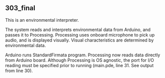 303_final
---

This is an environmental interpreter.

The system reads and interprets environmental data from Arduino, and passes it to Processing. Processing uses onboard microphone to pick up audio, and is displayed visually. Visual characteristics are determined by environmental data.


Arduino runs StandardFirmata program.
Processing now reads data directly from Arduino board. Although Processing is OS agnostic, the port for I/O reading must be specified prior to running (main.pde, line 31. See output from line 30).
